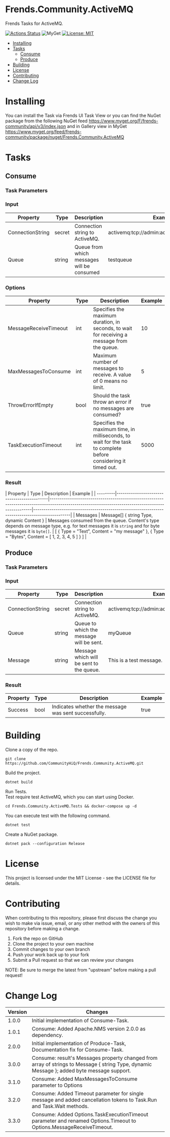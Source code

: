 # Frends.Community.ActiveMQ
Frends Tasks for ActiveMQ.

[![Actions Status](https://github.com/CommunityHiQ/Frends.Community.ActiveMQ/workflows/PackAndPushAfterMerge/badge.svg)](https://github.com/CommunityHiQ/Frends.Community.ActiveMQ/actions)
![MyGet](https://img.shields.io/myget/frends-community/v/Frends.Community.ActiveMQ)
[![License: MIT](https://img.shields.io/badge/License-MIT-yellow.svg)](https://opensource.org/licenses/MIT)

- [Installing](#installing)
- [Tasks](#tasks)
  - [Consume](#consume)
  - [Produce](#produce)
- [Building](#building)
- [License](#license)
- [Contributing](#contributing)
- [Change Log](#change-log)

# Installing
You can install the Task via Frends UI Task View or you can find the NuGet package from the following NuGet feed
https://www.myget.org/F/frends-community/api/v3/index.json and in Gallery view in MyGet https://www.myget.org/feed/frends-community/package/nuget/Frends.Community.ActiveMQ

# Tasks

## Consume

### Task Parameters

### Input

| Property         | Type   | Description                                  | Example                                    |
|------------------|--------|----------------------------------------------|--------------------------------------------|
| ConnectionString | secret | Connection string to ActiveMQ.               | activemq:tcp://admin:admin@localhost:61616 |
| Queue            | string | Queue from which messages will be consumed   | testqueue									|

### Options

| Property          | Type | Description                                       | Example |
|-------------------|------|---------------------------------------------------|---------|
| MessageReceiveTimeout | int | Specifies the maximum duration, in seconds, to wait for receiving a message from the queue. | 10 |
| MaxMessagesToConsume | int | Maximum number of messages to receive. A value of 0 means no limit. | 5 |
| ThrowErrorIfEmpty | bool | Should the task throw an error if no messages are consumed? | true |
| TaskExecutionTimeout | int | Specifies the maximum time, in milliseconds, to wait for the task to complete before considering it timed out. | 5000 |

### Result

| Property | Type | Description | Example | | ---------|--------------------------------------------|---------------------------------------------------------------------------------------------------------------------------------------------------|------------------------------------------------------------------------------------------------|
| Messages | Message[] { string Type, dynamic Content } | Messages consumed from the queue. Content's type depends on message type, e.g. for text messages it is `string` and for byte messages it is `byte[]`. | [ { Type = "Text", Content = "my message" }, { Type = "Bytes", Content = [ 1, 2, 3, 4, 5 ] } ] |

## Produce

### Task Parameters

### Input

| Property         | Type   | Description | Example |
|------------------|--------|----------------------------------------------|--------------------------------------------|
| ConnectionString | secret | Connection string to ActiveMQ. | activemq:tcp://admin:admin@localhost:61616 |
| Queue            | string | Queue to which the message will be sent. | myQueue |
| Message          | string | Message which will be sent to the queue. | This is a test message. |

### Result

| Property | Type     | Description                    | Example |
| ---------|----------|--------------------------------|---------|
| Success  | bool  | Indicates whether the message was sent successfully. | true |

# Building

Clone a copy of the repo.

`git clone https://github.com/CommunityHiQ/Frends.Community.ActiveMQ.git`

Build the project.

`dotnet build`

Run Tests.<br/>
Test require test ActiveMQ, which you can start using Docker.

`cd Frends.Community.ActiveMQ.Tests && docker-compose up -d`

You can execute test with the following command.

`dotnet test`

Create a NuGet package.

`dotnet pack --configuration Release`

# License

This project is licensed under the MIT License - see the LICENSE file for details.

# Contributing
When contributing to this repository, please first discuss the change you wish to make via issue, email, or any other method with the owners of this repository before making a change.

1. Fork the repo on GitHub
2. Clone the project to your own machine
3. Commit changes to your own branch
4. Push your work back up to your fork
5. Submit a Pull request so that we can review your changes

NOTE: Be sure to merge the latest from "upstream" before making a pull request!

# Change Log

| Version | Changes                                                                                                                                    |
|---------|--------------------------------------------------------------------------------------------------------------------------------------------|
| 1.0.0   | Initial implementation of Consume-Task.                                                                                                    |
| 1.0.1   | Consume: Added Apache.NMS version 2.0.0 as dependency.                                                                                     |
| 2.0.0   | Initial implementation of Produce-Task, Documentation fix for Consume-Task.                                                                |
| 3.0.0   | Consume: result's Messages property changed from array of strings to Message { string Type, dynamic Message }; added byte message support. |
| 3.1.0   | Consume: Added MaxMessagesToConsume parameter to Options                                                                                   |
| 3.2.0   | Consume: Added Timeout parameter for single message and added cancellation tokens to Task.Run and Task.Wait methods.                       |
| 3.3.0   | Consume: Added Options.TaskExecutionTimeout parameter and renamed Options.Timeout to Options.MessageReceiveTimeout.                       |